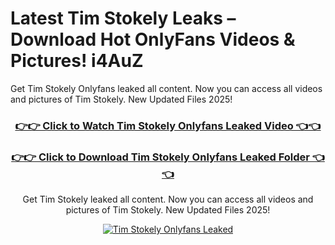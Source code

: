 # Latest Tim Stokely Leaks – Download Hot OnlyFans Videos & Pictures! i4AuZ

Get Tim Stokely Onlyfans leaked all content. Now you can access all videos and pictures of Tim Stokely. New Updated Files 2025!  
<div align="center">
  
### [👉👉 Click to Watch Tim Stokely Onlyfans Leaked Video 👈👈](https://links2leaks.com/timstokely)  
### [👉👉 Click to Download Tim Stokely Onlyfans Leaked Folder 👈👈](https://links2leaks.com/timstokely)  

Get Tim Stokely leaked all content. Now you can access all videos and pictures of Tim Stokely. New Updated Files 2025!  

[![Tim Stokely Onlyfans Leaked](https://i.ibb.co/93hzkbrt/l2l.gif)](https://links2leaks.com/timstokely)  

</div>
